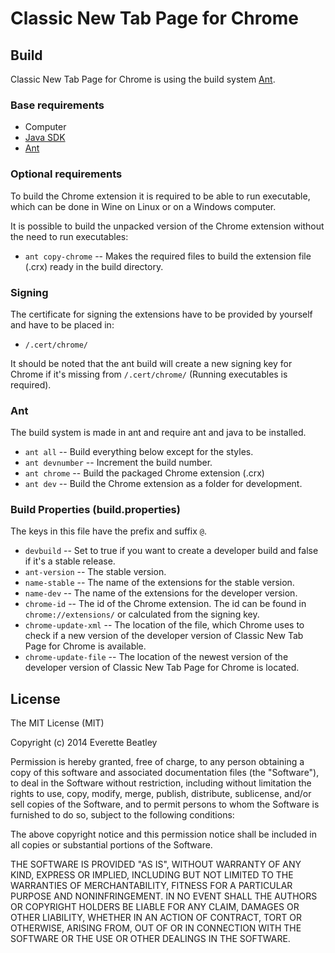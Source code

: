 Classic New Tab Page for Chrome
==============

Build
-----
Classic New Tab Page for Chrome is using the build system [Ant](http://ant.apache.org/).

### Base requirements
 * Computer
 * [Java SDK](http://www.oracle.com/technetwork/java/javase/downloads/index.html)
 * [Ant](http://ant.apache.org/)

### Optional requirements
To build the Chrome extension it is required to be able to run executable, which can be done in Wine on Linux or on a Windows computer.

It is possible to build the unpacked version of the Chrome extension without the need to run executables:
 * `ant copy-chrome` -- Makes the required files to build the extension file (.crx) ready in the build directory.

### Signing
The certificate for signing the extensions have to be provided by yourself and have to be placed in:
 * `/.cert/chrome/`

It should be noted that the ant build will create a new signing key for Chrome if it's missing from `/.cert/chrome/` (Running executables is required).

### Ant
The build system is made in ant and require ant and java to be installed.

 * `ant all` -- Build everything below except for the styles.
 * `ant devnumber` -- Increment the build number.
 * `ant chrome` -- Build the packaged Chrome extension (.crx)
 * `ant dev` -- Build the Chrome extension as a folder for development.

### Build Properties (build.properties)
The keys in this file have the prefix and suffix `@`.

 * `devbuild` -- Set to true if you want to create a developer build and false if it's a stable release.
 * `ant-version` -- The stable version.
 * `name-stable` -- The name of the extensions for the stable version.
 * `name-dev` -- The name of the extensions for the developer version.
 * `chrome-id` -- The id of the Chrome extension. The id can be found in `chrome://extensions/` or calculated from the signing key.
 * `chrome-update-xml` -- The location of the file, which Chrome uses to check if a new version of the developer version of Classic New Tab Page for Chrome is available.
 * `chrome-update-file` -- The location of the newest version of the developer version of Classic New Tab Page for Chrome is located.

License
-------
The MIT License (MIT)

Copyright (c) 2014 Everette Beatley

Permission is hereby granted, free of charge, to any person obtaining a copy of
this software and associated documentation files (the "Software"), to deal in
the Software without restriction, including without limitation the rights to
use, copy, modify, merge, publish, distribute, sublicense, and/or sell copies of
the Software, and to permit persons to whom the Software is furnished to do so,
subject to the following conditions:

The above copyright notice and this permission notice shall be included in all
copies or substantial portions of the Software.

THE SOFTWARE IS PROVIDED "AS IS", WITHOUT WARRANTY OF ANY KIND, EXPRESS OR
IMPLIED, INCLUDING BUT NOT LIMITED TO THE WARRANTIES OF MERCHANTABILITY, FITNESS
FOR A PARTICULAR PURPOSE AND NONINFRINGEMENT. IN NO EVENT SHALL THE AUTHORS OR
COPYRIGHT HOLDERS BE LIABLE FOR ANY CLAIM, DAMAGES OR OTHER LIABILITY, WHETHER
IN AN ACTION OF CONTRACT, TORT OR OTHERWISE, ARISING FROM, OUT OF OR IN
CONNECTION WITH THE SOFTWARE OR THE USE OR OTHER DEALINGS IN THE SOFTWARE.